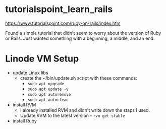 # tutorialspoint_learn_rails
https://www.tutorialspoint.com/ruby-on-rails/index.htm

Found a simple tutorial that didn't seem to worry about the version of Ruby or Rails. Just wanted something with a beginning, a middle, and an end.


# Linode VM Setup
* update Linux libs
    * create the ~/bin/update.sh script with these commands:
        * `sudo apt upgrade`
        * `sudo apt update -y`
        * `sudo apt autoremove`
        * `sudo apt autoclean`
* install RVM
    * I already installed RVM and didn't write down the staps I used.
    * Update RVM to the latest version - `rvm get stable`
* install Ruby

